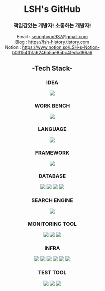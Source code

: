 <div align="center">
  
# LSH's GitHub
### 책임감있는 개발자! 소통하는 개발자!
Email : seunghyun937@gmail.com <br>
Blog : https://lsh-history.tistory.com <br>
Notion : https://www.notion.so/LSH-s-Notion-b03154fb1a6246a5ae85bc4fedcd96a6

## -Tech Stack-

### IDEA
<img src="https://img.shields.io/badge/IntelliJ IDEA-000000?style=flat&logo=intellijidea&logoColor=white" />

### WORK BENCH
<img src="https://img.shields.io/badge/DataGrip-000000?style=flat&logo=datagrip&logoColor=white" />

### LANGUAGE
<img src="https://img.shields.io/badge/JAVA-437291?style=flat&logo=openjdk&logoColor=white" />

### FRAMEWORK
<img src="https://img.shields.io/badge/Spring Boot-6DB33F?style=flat&logo=springboot&logoColor=white" />

### DATABASE
<img src="https://img.shields.io/badge/MySQL-4479A1?style=flat&logo=mysql&logoColor=white" /> <img src="https://img.shields.io/badge/MariaDB-003545?style=flat&logo=mariadb&logoColor=white" /> <img src="https://img.shields.io/badge/SQLite-003B57?style=flat&logo=sqlite&logoColor=white" /> <img src="https://img.shields.io/badge/Redis-DC382D?style=flat&logo=redis&logoColor=white" />

### SEARCH ENGINE
<img src="https://img.shields.io/badge/Elasticsearch-005571?style=flat&logo=elasticsearch&logoColor=white" />

### MONITORING TOOL
<img src="https://img.shields.io/badge/Kibana-005571?style=flat&logo=kibana&logoColor=white" /> <img src="https://img.shields.io/badge/Prometheus-E6522C?style=flat&logo=prometheus&logoColor=white" /> <img src="https://img.shields.io/badge/Grafana-F46800?style=flat&logo=grafana&logoColor=white" />

### INFRA
<img src="https://img.shields.io/badge/Amazon EC2-FF9900?style=flat&logo=amazonec2&logoColor=white" /> <img src="https://img.shields.io/badge/Docker-2496ED?style=flat&logo=docker&logoColor=white" /> <img src="https://img.shields.io/badge/Amazon RDS-527FFF?style=flat&logo=amazonrds&logoColor=white" /> <img src="https://img.shields.io/badge/Amazon S3-569A31?style=flat&logo=amazons3&logoColor=white" /> <img src="https://img.shields.io/badge/Jenkins-D24939?style=flat&logo=jenkins&logoColor=white" /> <img src="https://img.shields.io/badge/NGINX-009639?style=flat&logo=nginx&logoColor=white" />

### TEST TOOL
<img src="https://img.shields.io/badge/Swagger-85EA2D?style=flat&logo=swagger&logoColor=white" /> <img src="https://img.shields.io/badge/JUnit5-25A162?style=flat&logo=junit5&logoColor=white" /> <img src="https://img.shields.io/badge/Postman-FF6C37?style=flat&logo=postman&logoColor=white" /> 

</div>

